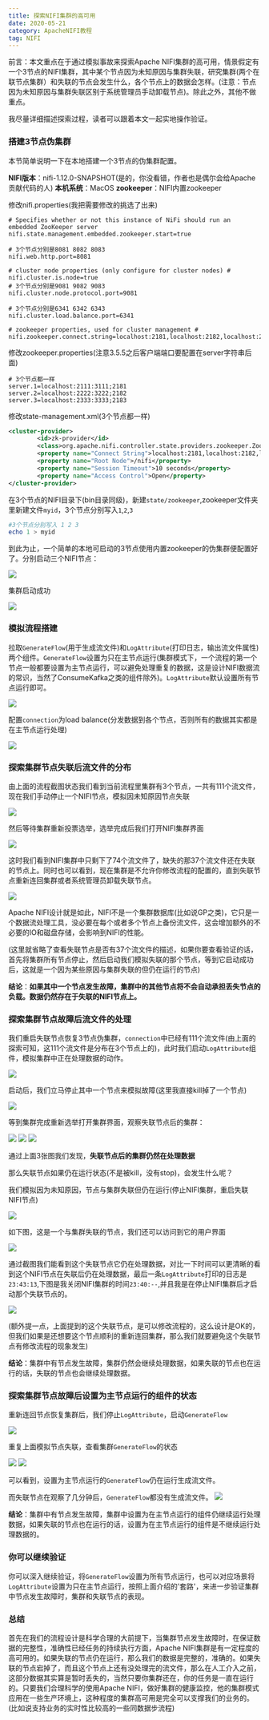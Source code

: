 ```yaml
---
title: 探索NIFI集群的高可用
date: 2020-05-21
category: ApacheNIFI教程
tag: NIFI
---
```

前言：本文重点在于通过模拟事故来探索Apache NIFI集群的高可用，情景假定有一个3节点的NIFI集群，其中某个节点因为未知原因与集群失联，研究集群(两个在联节点集群）和失联的节点会发生什么，各个节点上的数据会怎样。(注意：节点因为未知原因与集群失联区别于系统管理员手动卸载节点)。除此之外，其他不做重点。

我尽量详细描述探索过程，读者可以跟着本文一起实地操作验证。

<!-- more -->

 ### 搭建3节点伪集群

 本节简单说明一下在本地搭建一个3节点的伪集群配置。

 **NIFI版本**：nifi-1.12.0-SNAPSHOT(是的，你没看错，作者也是偶尔会给Apache贡献代码的人)
 **本机系统**：MacOS
 **zookeeper**：NIFI内置zookeeper

 修改nifi.properties(我把需要修改的挑选了出来)
 ```properties
# Specifies whether or not this instance of NiFi should run an embedded ZooKeeper server
nifi.state.management.embedded.zookeeper.start=true

# 3个节点分别是8081 8082 8083
nifi.web.http.port=8081

# cluster node properties (only configure for cluster nodes) #
nifi.cluster.is.node=true
# 3个节点分别是9081 9082 9083
nifi.cluster.node.protocol.port=9081

# 3个节点分别是6341 6342 6343
nifi.cluster.load.balance.port=6341

# zookeeper properties, used for cluster management #
nifi.zookeeper.connect.string=localhost:2181,localhost:2182,localhost:2183
 ```

修改zookeeper.properties(注意3.5.5之后客户端端口要配置在server字符串后面)
```properties
# 3个节点都一样
server.1=localhost:2111:3111;2181
server.2=localhost:2222:3222;2182
server.3=localhost:2333:3333;2183
```

修改state-management.xml(3个节点都一样)
```xml
<cluster-provider>
        <id>zk-provider</id>
        <class>org.apache.nifi.controller.state.providers.zookeeper.ZooKeeperStateProvider</class>
        <property name="Connect String">localhost:2181,localhost:2182,localhost:2183</property>
        <property name="Root Node">/nifi</property>
        <property name="Session Timeout">10 seconds</property>
        <property name="Access Control">Open</property>
</cluster-provider>
```

在3个节点的NIFI目录下(bin目录同级)，新建`state/zookeeper`,zookeeper文件夹里新建文件`myid`，3个节点分别写入`1`,`2`,`3`
```powershell
#3个节点分别写入 1 2 3
echo 1 > myid
```

到此为止，一个简单的本地可启动的3节点使用内置zookeeper的伪集群便配置好了。分别启动三个NIFI节点：

![](./img/017/1.png)

集群启动成功

![](./img/017/2.png)

### 模拟流程搭建

拉取`GenerateFlow`(用于生成流文件)和`LogAttribute`(打印日志，输出流文件属性)两个组件。`GenerateFlow`设置为只在主节点运行(集群模式下，一个流程的第一个节点一般都要设置为主节点运行，可以避免处理重复的数据，这是设计NIFI数据流的常识，当然了ConsumeKafka之类的组件除外)。`LogAttribute`默认设置所有节点运行即可。

![](./img/017/4.png)

配置`connection`为load balance(分发数据到各个节点，否则所有的数据其实都是在主节点运行处理)

![](./img/017/3.png)

### 探索集群节点失联后流文件的分布

由上面的流程截图状态我们看到当前流程里集群有3个节点，一共有111个流文件，现在我们手动停止一个NIFI节点，模拟因未知原因节点失联

![](./img/017/5.png)

然后等待集群重新投票选举，选举完成后我们打开NIFI集群界面

![](./img/017/6.png)

这时我们看到NIFI集群中只剩下了74个流文件了，缺失的那37个流文件还在失联的节点上。同时也可以看到，现在集群是不允许你修改流程的配置的，直到失联节点重新连回集群或者系统管理员卸载失联节点。

![](./img/017/7.png)

Apache NIFI设计就是如此，NIFI不是一个集群数据库(比如说GP之类)，它只是一个数据流处理工具，没必要在每个或者多个节点上备份流文件，这会增加额外的不必要的IO和磁盘存储，会影响到NIFI的性能。

(这里就省略了查看失联节点是否有37个流文件的描述，如果你要查看验证的话，首先将集群所有节点停止，然后启动我们模拟失联的那个节点，等到它启动成功后，这就是一个因为某些原因与集群失联的但仍在运行的节点)

**结论**：**如果其中一个节点发生故障，集群中的其他节点将不会自动承担丢失节点的负载。数据仍然存在于失联的NIFI节点上。**

### 探索集群节点故障后流文件的处理

我们重启失联节点恢复3节点伪集群，`connection`中已经有111个流文件(由上面的探索可知，这111个流文件是分布在3个节点上的)，此时我们启动`LogAttribute`组件，模拟集群中正在处理数据的动作。

![](./img/017/8.png)

启动后，我们立马停止其中一个节点来模拟故障(这里我直接kill掉了一个节点)

![](./img/017/9.png)

等到集群完成重新选举打开集群界面，观察失联节点后的集群：

![](./img/017/10.png)
![](./img/017/11.png)
![](./img/017/12.png)

通过上面3张图我们发现，**失联节点后的集群仍然在处理数据**

那么失联节点如果仍在运行状态(不是被kill，没有stop)，会发生什么呢？

我们模拟因为未知原因，节点与集群失联但仍在运行(停止NIFI集群，重启失联NIFI节点)

![](./img/017/13.png)

如下图，这是一个与集群失联的节点，我们还可以访问到它的用户界面

![](./img/017/14.png)

通过截图我们能看到这个失联节点它仍在处理数据，对比一下时间可以更清晰的看到这个NIFI节点在失联后仍在处理数据，最后一条`LogAttribute`打印的日志是`23:43:13`,下图是我关闭NIFI集群的时间`23:40:--`,并且我是在停止NIFI集群后才启动那个失联节点的。

![](./img/017/15.png)

(额外提一点，上面提到的这个失联节点，是可以修改流程的，这么设计是OK的，但我们如果是还想要这个节点顺利的重新连回集群，那么我们就要避免这个失联节点有修改流程的现象发生)

**结论**：集群中有节点发生故障，集群仍然会继续处理数据，如果失联的节点也在运行的话，失联的节点也会继续处理数据。

### 探索集群节点故障后设置为主节点运行的组件的状态

重新连回节点恢复集群后，我们停止`LogAttribute`，启动`GenerateFlow`

![](./img/017/16.png)

重复上面模拟节点失联，查看集群`GenerateFlow`的状态

![](./img/017/17.png)
![](./img/017/18.png)

可以看到，设置为主节点运行的`GenerateFlow`仍在运行生成流文件。

而失联节点在观察了几分钟后，`GenerateFlow`都没有生成流文件。
![](./img/017/19.png)

**结论**：集群中有节点发生故障，集群中设置为在主节点运行的组件仍继续运行处理数据，如果失联的节点也在运行的话，设置为在主节点运行的组件是不继续运行处理数据的。

### 你可以继续验证

你可以深入继续验证，将`GenerateFlow`设置为所有节点运行，也可以对应场景将`LogAttribute`设置为只在主节点运行，按照上面介绍的'套路'，来进一步验证集群中节点发生故障时，集群和失联节点的表现。

### 总结

首先在我们的流程设计是科学合理的大前提下，当集群节点发生故障时，在保证数据的完整性，准确性已经任务的持续执行方面，Apache NIFI集群是有一定程度的高可用的。如果失联的节点仍在运行，那么我们的数据是完整的，准确的。如果失联的节点宕掉了，而且这个节点上还有没处理完的流文件，那么在人工介入之前，这部分数据其实算是暂时丢失的，当然只要你集群还在，你的任务是一直在运行的。只要我们合理科学的使用Apache NIFI，做好集群的健康监控，他的集群模式应用在一些生产环境上，这种程度的集群高可用是完全可以支撑我们的业务的。(比如说支持业务的实时性比较高的一些同数据步流程)